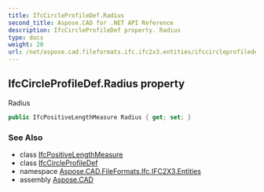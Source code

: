 ```yaml
---
title: IfcCircleProfileDef.Radius
second_title: Aspose.CAD for .NET API Reference
description: IfcCircleProfileDef property. Radius
type: docs
weight: 20
url: /net/aspose.cad.fileformats.ifc.ifc2x3.entities/ifccircleprofiledef/radius/
---
```

## IfcCircleProfileDef.Radius property

Radius

```csharp
public IfcPositiveLengthMeasure Radius { get; set; }
```

### See Also

* class [IfcPositiveLengthMeasure](../../../aspose.cad.fileformats.ifc.ifc2x3.types/ifcpositivelengthmeasure/)
* class [IfcCircleProfileDef](../)
* namespace [Aspose.CAD.FileFormats.Ifc.IFC2X3.Entities](../../ifccircleprofiledef/)
* assembly [Aspose.CAD](../../../)


